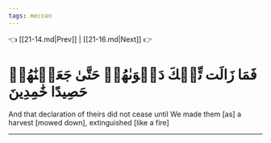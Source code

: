 ```yaml
---
tags: meccan
---
```


👈 [[21-14.md|Prev]] | [[21-16.md|Next]] 👉

# فَمَا زَالَت تِّلۡكَ دَعۡوَىٰهُمۡ حَتَّىٰ جَعَلۡنَٰهُمۡ حَصِيدًا خَٰمِدِينَ

And that declaration of theirs did not cease until We made them [as] a harvest [mowed down], extinguished [like a fire]

---

